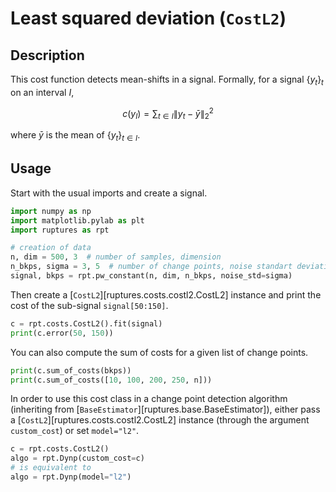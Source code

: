 # Least squared deviation (`CostL2`)

## Description

This cost function detects mean-shifts in a signal.
Formally, for a signal $\{y_t\}_t$ on an interval $I$,

$$
c(y_{I}) = \sum_{t\in I} \|y_t - \bar{y}\|_2^2
$$

where $\bar{y}$ is the mean of $\{y_t\}_{t\in I}$.

## Usage

Start with the usual imports and create a signal.

```python
import numpy as np
import matplotlib.pylab as plt
import ruptures as rpt

# creation of data
n, dim = 500, 3  # number of samples, dimension
n_bkps, sigma = 3, 5  # number of change points, noise standart deviation
signal, bkps = rpt.pw_constant(n, dim, n_bkps, noise_std=sigma)
```

Then create a [`CostL2`][ruptures.costs.costl2.CostL2] instance and print the cost of the sub-signal `signal[50:150]`.

```python
c = rpt.costs.CostL2().fit(signal)
print(c.error(50, 150))
```

You can also compute the sum of costs for a given list of change points.

```python
print(c.sum_of_costs(bkps))
print(c.sum_of_costs([10, 100, 200, 250, n]))
```

In order to use this cost class in a change point detection algorithm (inheriting from [`BaseEstimator`][ruptures.base.BaseEstimator]), either pass a [`CostL2`][ruptures.costs.costl2.CostL2] instance (through the argument `custom_cost`) or set `model="l2"`.

```python
c = rpt.costs.CostL2()
algo = rpt.Dynp(custom_cost=c)
# is equivalent to
algo = rpt.Dynp(model="l2")
```